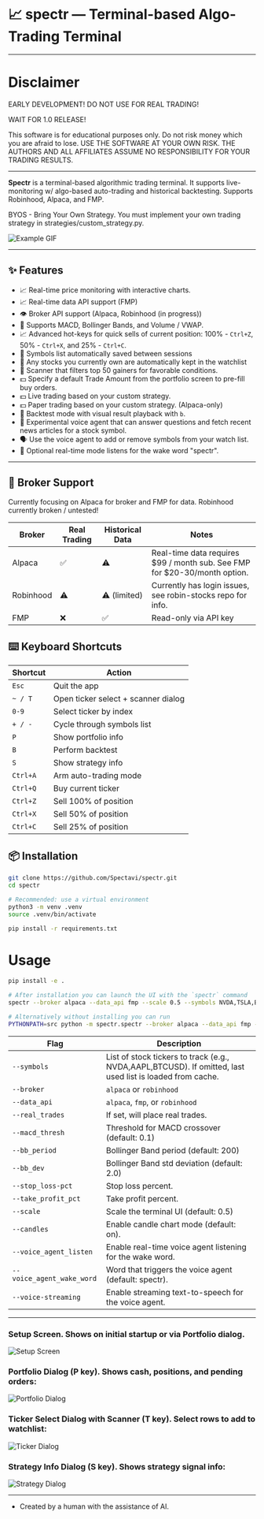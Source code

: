 # 📈 spectr — Terminal-based Algo-Trading Terminal

---

# Disclaimer

EARLY DEVELOPMENT! DO NOT USE FOR REAL TRADING!

WAIT FOR 1.0 RELEASE!

This software is for educational purposes only. Do not risk money which you are afraid to lose. USE THE SOFTWARE AT YOUR OWN RISK. THE AUTHORS AND ALL AFFILIATES ASSUME NO RESPONSIBILITY FOR YOUR TRADING RESULTS.

---

**Spectr** is a terminal-based algorithmic trading terminal. It supports live-monitoring w/ algo-based auto-trading and historical backtesting. Supports Robinhood, Alpaca, and FMP.

BYOS - Bring Your Own Strategy. You must implement your own trading strategy in strategies/custom_strategy.py.


![Example GIF](src/spectr/res/example_features.gif)

---

## ✨ Features

- 📈 Real-time price monitoring with interactive charts.
- 📈 Real-time data API support (FMP)
- 👁️ Broker API support (Alpaca, Robinhood (in progress))
- 🧠 Supports MACD, Bollinger Bands, and Volume / VWAP.
- 📈 Advanced hot-keys for quick sells of current position: 100% - `Ctrl+Z`, 50% - `Ctrl+X`, and 25% - `Ctrl+C`.
- 💾 Symbols list automatically saved between sessions
- 📌 Any stocks you currently own are automatically kept in the watchlist
- 🔄 Scanner that filters top 50 gainers for favorable conditions.
- 💵 Specify a default Trade Amount from the portfolio screen to pre-fill buy orders.
- 💵 Live trading based on your custom strategy.
- 💵 Paper trading based on your custom strategy. (Alpaca-only)
- 🔁 Backtest mode with visual result playback with `b`.
- 🎤 Experimental voice agent that can answer questions and fetch recent news
  articles for a stock symbol.
- 🗣 Use the voice agent to add or remove symbols from your watch list.
- 🎤 Optional real-time mode listens for the wake word "spectr".

---

## 🤝 Broker Support

Currently focusing on Alpaca for broker and FMP for data. Robinhood currently broken / untested!

| Broker    | Real Trading | Historical Data | Notes                                                                       |
| --------- | ------------ | --------------- |-----------------------------------------------------------------------------|
| Alpaca    | ✅            | ⚠️               | Real-time data requires \$99 / month sub. See FMP for \$20-30/month option. |
| Robinhood | ⚠️            | ⚠️ (limited)     | Currently has login issues, see robin-stocks repo for info.                 |
| FMP       | ❌            | ✅               | Read-only via API key                                                       |


## ⌨️ Keyboard Shortcuts

| Shortcut | Action                         |
|----------|--------------------------------|
| `Esc`    | Quit the app                   |
| `~ / T`  | Open ticker select + scanner dialog |
| `0-9`    | Select ticker by index         |
| `+ / -`  | Cycle through symbols list     |
| `P`      | Show portfolio info            |
| `B`      | Perform backtest               |
| `S`      | Show strategy info             |
| `Ctrl+A` | Arm auto-trading mode          |
| `Ctrl+Q` | Buy current ticker             |
| `Ctrl+Z` | Sell 100% of position          |
| `Ctrl+X` | Sell 50% of position           |
| `Ctrl+C` | Sell 25% of position           |


## 📦 Installation

```bash
git clone https://github.com/Spectavi/spectr.git
cd spectr

# Recommended: use a virtual environment
python3 -m venv .venv
source .venv/bin/activate

pip install -r requirements.txt
```
# Usage
```bash
pip install -e .

# After installation you can launch the UI with the `spectr` command
spectr --broker alpaca --data_api fmp --scale 0.5 --symbols NVDA,TSLA,BTCUSD --candles

# Alternatively without installing you can run
PYTHONPATH=src python -m spectr.spectr --broker alpaca --data_api fmp --scale 0.5 --symbols NVDA,TSLA,BTCUSD --candles
```


| Flag                | Description                                             |
|---------------------|---------------------------------------------------------|
| `--symbols`         | List of stock tickers to track (e.g., NVDA,AAPL,BTCUSD). If omitted, last used list is loaded from cache. |
| `--broker`          | `alpaca` or `robinhood`                                 |
| `--data_api`        | `alpaca`, `fmp`, or `robinhood`                         |
| `--real_trades`     | If set, will place real trades.                         |
| `--macd_thresh`     | Threshold for MACD crossover (default: 0.1)             |
| `--bb_period`       | Bollinger Band period (default: 200)                    |
| `--bb_dev`          | Bollinger Band std deviation (default: 2.0)             |
| `--stop_loss-pct`   | Stop loss percent.                                      |
| `--take_profit_pct` | Take profit percent.                                    |
| `--scale`           | Scale the terminal UI (default: 0.5)                    |
| `--candles`         | Enable candle chart mode (default: on).                               |
| `--voice_agent_listen` | Enable real-time voice agent listening for the wake word. |
| `--voice_agent_wake_word` | Word that triggers the voice agent (default: spectr). |
| `--voice-streaming` | Enable streaming text-to-speech for the voice agent. |

---------------

### Setup Screen. Shows on initial startup or via Portfolio dialog.
![Setup Screen](src/spectr/res/setup.png)

### Portfolio Dialog (P key). Shows cash, positions, and pending orders:
![Portfolio Dialog](src/spectr/res/portfolio.png)

### Ticker Select Dialog with Scanner (T key). Select rows to add to watchlist:
![Ticker Dialog](src/spectr/res/ticker_select_scanner.png)

### Strategy Info Dialog (S key). Shows strategy signal info:
![Strategy Dialog](src/spectr/res/strategy_screen.png)

---------------

* Created by a human with the assistance of AI.
